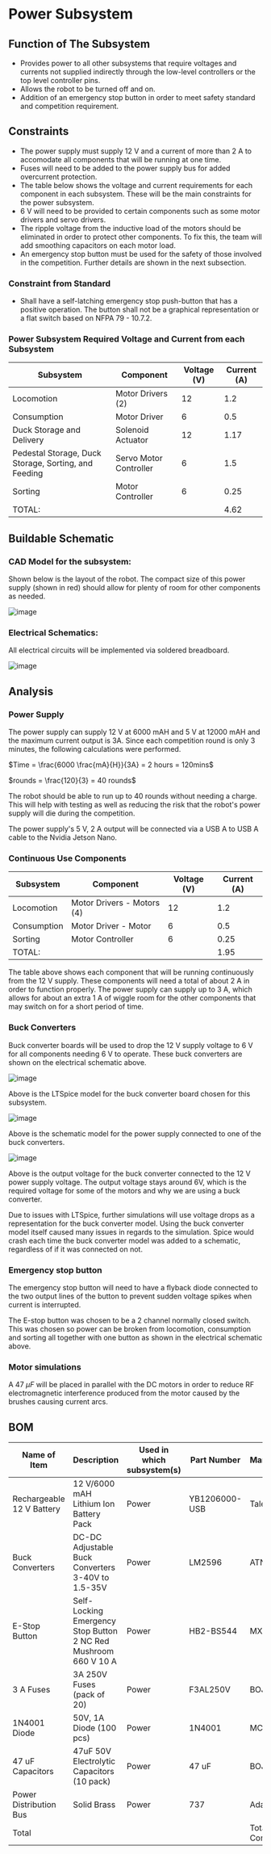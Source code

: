 # **Power Subsystem**
## **Function of The Subsystem** 
- Provides power to all other subsystems that require voltages and currents not supplied indirectly through the low-level controllers or the top level controller pins.
- Allows the robot to be turned off and on.
- Addition of an emergency stop button in order to meet safety standard and competition requirement.
## **Constraints** 
- The power supply must supply 12 V and a current of more than 2 A to accomodate all components that will be running at one time.
- Fuses will need to be added to the power supply bus for added overcurrent protection.
- The table below shows the voltage and current requirements for each component in each subsystem. These will be the main constraints for the power subsystem.
- 6 V will need to be provided to certain components such as some motor drivers and servo drivers.
- The ripple voltage from the inductive load of the motors should be eliminated in order to protect other components. To fix this, the team will add smoothing capacitors on each motor load.
- An emergency stop button must be used for the safety of those involved in the competition. Further details are shown in the next subsection.


### **Constraint from Standard**

- Shall have a self-latching emergency stop push-button that has a positive operation. The button shall not be a graphical representation or a flat switch based on NFPA 79 - 10.7.2.

### **Power Subsystem Required Voltage and Current from each Subsystem**		


| Subsystem                                  | Component                  | Voltage (V) | Current (A) |
| ------------------------------------------ | -------------------------- | ----------- | ----------- |
| Locomotion                                 | Motor Drivers (2)          | 12          | 1.2         |
| Consumption                                | Motor Driver               | 6           | 0.5         |
| Duck Storage and Delivery                  | Solenoid Actuator          | 12          | 1.17        |
| Pedestal Storage, Duck Storage, Sorting, and Feeding | Servo Motor Controller | 6     | 1.5         |
| Sorting                                    | Motor Controller           | 6           | 0.25        |
| TOTAL:                                     |                            |             | 4.62        |



## **Buildable Schematic**

### **CAD Model for the subsystem:**

Shown below is the layout of the robot. The compact size of this power supply (shown in red) should allow for plenty of room for other components as needed.

![image](https://user-images.githubusercontent.com/112428353/217404755-75b5127b-590a-4b0a-8966-9f2886d97de1.png)


### **Electrical Schematics:**

All electrical circuits will be implemented via soldered breadboard.

![image](https://user-images.githubusercontent.com/112424739/217408012-ff1a457f-138a-45c0-b081-a4b8020c0ec3.png)

## **Analysis**

### **Power Supply** 

The power supply can supply 12 V at 6000 mAH and 5 V at 12000 mAH and the maximum current output is 3A. Since each competition round is only 3 minutes, the following calculations were performed. 

$Time = \frac{6000 \frac{mA}{H}}{3A} = 2 hours = 120mins$

$rounds = \frac{120}{3} = 40 rounds$

The robot should be able to run up to 40 rounds without needing a charge. This will help with testing as well as reducing the risk that the robot's power supply will die during the competition.

The power supply's 5 V, 2 A output will be connected via a USB A to USB A cable to the Nvidia Jetson Nano. 

### **Continuous Use Components**

| Subsystem  | Component | Voltage (V) | Current (A)  |
| ----------- | -------------------------- | -- | ---- |
| Locomotion  | Motor Drivers - Motors (4) | 12 | 1.2  |
| Consumption | Motor Driver - Motor       | 6  | 0.5  |
| Sorting     | Motor Controller           | 6  | 0.25 |
| TOTAL:      |                            |    | 1.95 |

The table above shows each component that will be running continuously from the 12 V supply. These components will need a total of about 2 A in order to function properly. The power supply can supply up to 3 A, which allows for about an extra 1 A of wiggle room for the other components that may switch on for a short period of time.

### **Buck Converters**

Buck converter boards will be used to drop the 12 V supply voltage to 6 V for all components needing 6 V to operate. These buck converters are shown on the electrical schematic above.

![image](https://github.com/nathan-gardner/CapstoneRepo/blob/MarkBeech-MadisonKelly-signoff-Power/Documentation/Images/PowerSubsystem/Buck_converter_model.png)

Above is the LTSpice model for the buck converter board chosen for this subsystem.

![image](https://github.com/nathan-gardner/CapstoneRepo/blob/MarkBeech-MadisonKelly-signoff-Power/Documentation/Images/PowerSubsystem/Power_supply_and_buck_converter.png)

Above is the schematic model for the power supply connected to one of the buck converters.

![image](https://github.com/nathan-gardner/CapstoneRepo/blob/MarkBeech-MadisonKelly-signoff-Power/Documentation/Images/PowerSubsystem/Buck_converter_output_voltage.png)

Above is the output voltage for the buck converter connected to the 12 V power supply voltage. The output voltage stays around 6V, which is the required voltage for some of the motors and why we are using a buck converter.

Due to issues with LTSpice, further simulations will use voltage drops as a representation for the buck converter model. Using the buck converter model itself caused many issues in regards to the simulation. Spice would crash each time the buck converter model was added to a schematic, regardless of if it was connected on not.


### **Emergency stop button**

The emergency stop button will need to have a flyback diode connected to the two output lines of the button to prevent sudden voltage spikes when current is interrupted.

The E-stop button was chosen to be a 2 channel normally closed switch. This was chosen so power can be broken from locomotion, consumption and sorting all together with one button as shown in the electrical schematic above. 


### **Motor simulations**

A $47 \ \mu F$ will be placed in parallel with the DC motors in order to reduce RF electromagnetic interference produced from the motor caused by the brushes causing current arcs.



## **BOM**
| Name of Item              | Description                                                     | Used in which subsystem(s) | Part Number   | Manufacturer     | Quantity | Price      | Total |
|---------------------------|-----------------------------------------------------------------|----------------------------|---------------|------------------|----------|------------|-------|
| Rechargeable 12 V Battery | 12 V/6000 mAH Lithium Ion Battery Pack                          | Power                      | YB1206000-USB | TalentCell       | 1        | 39.99      | 39.99 |
| Buck Converters           | DC-DC Adjustable Buck Converters 3-40V to 1.5-35V               | Power                      | LM2596        | ATNSINC          | 1        | 15.69      | 15.69 |
| E-Stop Button             | Self-Locking Emergency Stop Button 2 NC Red Mushroom 660 V 10 A | Power                      | HB2-BS544     | MXUTEUK          | 1        | 10.99      | 10.99 |
| 3 A Fuses                 | 3A 250V Fuses (pack of 20)                                      | Power                      | F3AL250V      | BOJACK           | 2        | 5.99       | 11.98 |
| 1N4001 Diode              | 50V, 1A Diode (100 pcs)                                         | Power                      | 1N4001        | MCIGICM          | 1        | 4.74       | 4.74  |
| 47 uF Capacitors          | 47uF 50V Electrolytic Capacitors (10 pack)                      | Power                      | 47 uF         | BOJACK           | 1        | 5.99       | 5.99  |
| Power Distribution Bus    | Solid Brass                                                     | Power                      | 737           | Adafruit         | 2        | 1.95       | 3.9   |
| Total                     |                                                                 |                            |               | Total Components | 9        | Total Cost | 93.28 |



